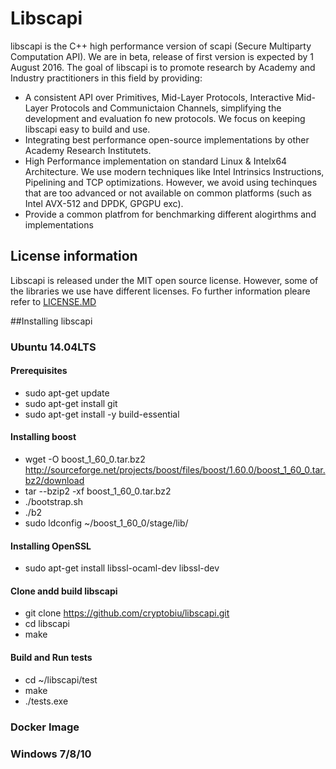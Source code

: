 # Libscapi
libscapi is the C++ high performance version of scapi (Secure Multiparty Computation API). We are in beta,  release of first version is expected by 1 August 2016. 
The goal of libscapi is to promote research by Academy and Industry practitioners in this field by providing:

- A consistent API over Primitives, Mid-Layer Protocols, Interactive Mid-Layer Protocols and Communictaion Channels, simplifying the development and evaluation fo new protocols. We focus on keeping libscapi easy to build and use.
- Integrating best performance open-source implementations by other Academy Research Institutets.  
- High Performance implementation on standard Linux & Intelx64 Architecture. We use modern techniques like Intel Intrinsics Instructions, Pipelining and TCP optimizations. However, we avoid using techinques that are too advanced or not available on common platforms (such as Intel AVX-512 and DPDK, GPGPU exc).   
- Provide a common platfrom for benchmarking different alogirthms and implementations

## License information
Libscapi is released under the MIT open source license. However, some of the libraries we use have different licenses. Fo further information pleare refer to [LICENSE.MD](LICENSE.MD)

##Installing libscapi

### Ubuntu 14.04LTS

#### Prerequisites
- sudo apt-get update
- sudo apt-get install git
- sudo apt-get install -y build-essential

#### Installing boost
- wget -O boost_1_60_0.tar.bz2 http://sourceforge.net/projects/boost/files/boost/1.60.0/boost_1_60_0.tar.bz2/download
- tar --bzip2 -xf boost_1_60_0.tar.bz2
-  ./bootstrap.sh
-  ./b2 
- sudo ldconfig ~/boost_1_60_0/stage/lib/

#### Installing OpenSSL
- sudo apt-get install libssl-ocaml-dev libssl-dev

#### Clone andd build libscapi
- git clone https://github.com/cryptobiu/libscapi.git
- cd libscapi
- make

#### Build and Run tests
- cd ~/libscapi/test
- make
- ./tests.exe

### Docker Image

### Windows 7/8/10


